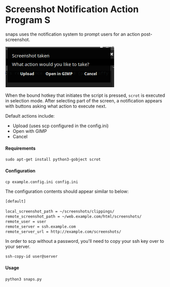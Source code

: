 # Screenshot Notification Action Program S

snaps uses the notification system to prompt users for an action post-screenshot. 

![snaps](resources/images/snaps.png)

When the bound hotkey that initiates the script is pressed, `scrot` is
executed in selection mode. After selecting part of the screen, a 
notification appears with buttons asking what action to execute next.

Default actions include:

* Upload (uses scp configured in the config.ini)
* Open with GIMP
* Cancel

#### Requirements

```
sudo apt-get install python3-gobject scrot
```

#### Configuration

```
cp example.config.ini config.ini
```

The configuration contents should appear similar to below:

```
[default]

local_screenshot_path = ~/screenshots/clippings/
remote_screenshot_path = ~/web.example.com/html/screenshots/
remote_user = user
remote_server = ssh.example.com
remote_server_url = http://example.com/screenshots/
```

In order to scp without a password, you'll need to copy your ssh key over
 to your server.

```
ssh-copy-id user@server
```

#### Usage

```
python3 snaps.py
```